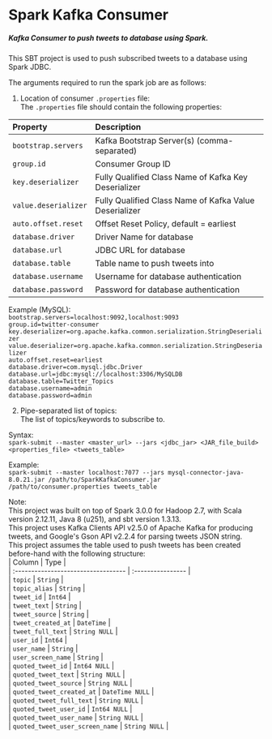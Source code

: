 # Spark Kafka Consumer  
##### Kafka Consumer to push tweets to database using Spark.  
This SBT project is used to push subscribed tweets to a database using Spark JDBC.  
  
The arguments required to run the spark job are as follows:  
1) Location of consumer `.properties` file:  
The `.properties` file should contain the following properties:  

| Property                     | Description                                            |  
| :--------------------------- | :----------------------------------------------------- |  
| `bootstrap.servers`          | Kafka Bootstrap Server(s) (comma-separated)            |  
| `group.id`                   | Consumer Group ID                                      |  
| `key.deserializer`           | Fully Qualified Class Name of Kafka Key Deserializer   |  
| `value.deserializer`         | Fully Qualified Class Name of Kafka Value Deserializer |  
| `auto.offset.reset`          | Offset Reset Policy, default = earliest                |  
| `database.driver`            | Driver Name for database                               |  
| `database.url`               | JDBC URL for database                                  |  
| `database.table`             | Table name to push tweets into                         |  
| `database.username`          | Username for database authentication                   |  
| `database.password`          | Password for database authentication                   |  
  
Example (MySQL):  
`bootstrap.servers=localhost:9092,localhost:9093`  
`group.id=twitter-consumer`  
`key.deserializer=org.apache.kafka.common.serialization.StringDeserializer`  
`value.deserializer=org.apache.kafka.common.serialization.StringDeserializer`  
`auto.offset.reset=earliest`  
`database.driver=com.mysql.jdbc.Driver`  
`database.url=jdbc:mysql://localhost:3306/MySQLDB`  
`database.table=Twitter_Topics`  
`database.username=admin`  
`database.password=admin`  
  
2) Pipe-separated list of topics:  
The list of topics/keywords to subscribe to.  
  
Syntax:  
`spark-submit --master <master_url> --jars <jdbc_jar> <JAR_file_build> <properties_file> <tweets_table>`  
  
Example:  
`spark-submit --master localhost:7077 --jars mysql-connector-java-8.0.21.jar /path/to/SparkKafkaConsumer.jar /path/to/consumer.properties tweets_table`  
  
Note:  
This project was built on top of Spark 3.0.0 for Hadoop 2.7, with Scala version 2.12.11, Java 8 (u251), and sbt version 1.3.13.  
This project uses Kafka Clients API v2.5.0 of Apache Kafka for producing tweets, and Google's Gson API v2.2.4 for parsing tweets JSON string.  
This project assumes the table used to push tweets has been created before-hand with the following structure:  
| Column                              | Type              |  
| :---------------------------------- | :---------------- |  
| `topic`                             | `String`          |  
| `topic_alias`                       | `String`          |  
| `tweet_id`                          | `Int64`           |  
| `tweet_text`                        | `String`          |  
| `tweet_source`                      | `String`          |  
| `tweet_created_at`                  | `DateTime`        |  
| `tweet_full_text`                   | `String NULL`     |  
| `user_id`                           | `Int64`           |  
| `user_name`                         | `String`          |  
| `user_screen_name`                  | `String`          |  
| `quoted_tweet_id`                   | `Int64 NULL`      |  
| `quoted_tweet_text`                 | `String NULL`     |  
| `quoted_tweet_source`               | `String NULL`     |  
| `quoted_tweet_created_at`           | `DateTime NULL`   |  
| `quoted_tweet_full_text`            | `String NULL`     |  
| `quoted_tweet_user_id`              | `Int64 NULL`      |  
| `quoted_tweet_user_name`            | `String NULL`     |  
| `quoted_tweet_user_screen_name`     | `String NULL`     |  
